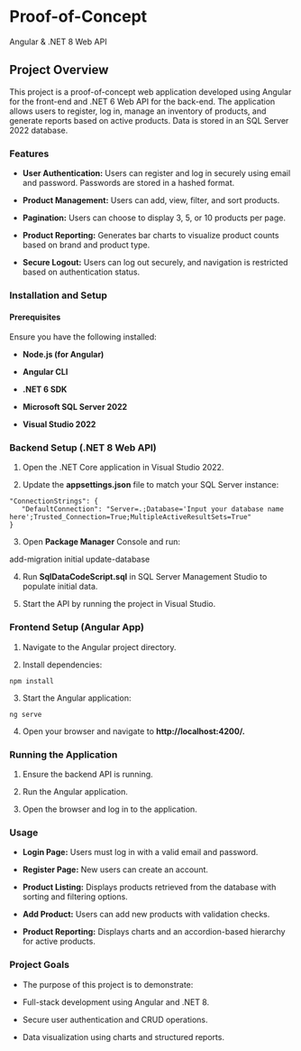 # Proof-of-Concept
Angular &amp; .NET 8 Web API


## Project Overview

This project is a proof-of-concept web application developed using Angular for the front-end and .NET 6 Web API for the back-end. The application allows users to register, log in, manage an inventory of products, and generate reports based on active products. Data is stored in an SQL Server 2022 database.

### Features

- **User Authentication:** Users can register and log in securely using email and password. Passwords are stored in a hashed format.

- **Product Management:** Users can add, view, filter, and sort products.

- **Pagination:** Users can choose to display 3, 5, or 10 products per page.

- **Product Reporting:** Generates bar charts to visualize product counts based on brand and product type.

- **Secure Logout:** Users can log out securely, and navigation is restricted based on authentication status.

### Installation and Setup

#### Prerequisites

Ensure you have the following installed:

- **Node.js (for Angular)**

- **Angular CLI**

- **.NET 6 SDK**

- **Microsoft SQL Server 2022**

- **Visual Studio 2022**

### Backend Setup (.NET 8 Web API)

1. Open the .NET Core application in Visual Studio 2022.

2. Update the **appsettings.json** file to match your SQL Server instance:
```
"ConnectionStrings": {
   "DefaultConnection": "Server=.;Database='Input your database name here';Trusted_Connection=True;MultipleActiveResultSets=True"
}
```
3. Open **Package Manager** Console and run:

add-migration initial
update-database

4. Run **SqlDataCodeScript.sql** in SQL Server Management Studio to populate initial data.

5. Start the API by running the project in Visual Studio.

### Frontend Setup (Angular App)

1. Navigate to the Angular project directory.

2. Install dependencies:
```
npm install
```
3. Start the Angular application:
```
ng serve
```
4. Open your browser and navigate to **http://localhost:4200/.**

### Running the Application

1. Ensure the backend API is running.

2. Run the Angular application.

3. Open the browser and log in to the application.

### Usage

- **Login Page:** Users must log in with a valid email and password.

- **Register Page:** New users can create an account.

- **Product Listing:** Displays products retrieved from the database with sorting and filtering options.

- **Add Product:** Users can add new products with validation checks.

- **Product Reporting:** Displays charts and an accordion-based hierarchy for active products.

### Project Goals

- The purpose of this project is to demonstrate:

- Full-stack development using Angular and .NET 8.

- Secure user authentication and CRUD operations.

- Data visualization using charts and structured reports.
